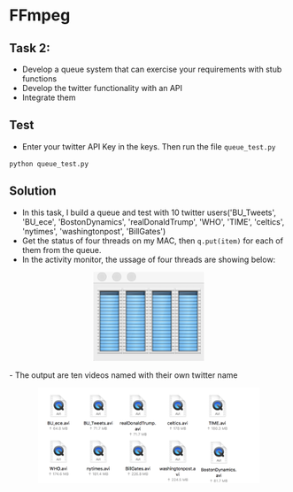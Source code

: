 # FFmpeg

## Task 2: 
- Develop a queue system that can exercise your requirements with stub functions
- Develop the twitter functionality with an API
- Integrate them

## Test
- Enter your twitter API Key in the keys. Then run the file ```queue_test.py```
```
python queue_test.py
```

## Solution
- In this task, I build a queue and test with 10 twitter users('BU_Tweets', 'BU_ece', 'BostonDynamics', 'realDonaldTrump', 'WHO', 'TIME', 'celtics', 'nytimes', 'washingtonpost', 'BillGates')
- Get the status of four threads on my MAC, then ```q.put(item)``` for each of them from the queue.
- In the activity monitor, the ussage of four threads are showing below:
<p align="middle">
  <img src= "https://github.com/BUEC500C1/video-zhangyanyu0722/blob/master/task2/picture/3.png" width= 200>
</p>
- The output are ten videos named with their own twitter name
<p align="middle">
  <img src= "https://github.com/BUEC500C1/video-zhangyanyu0722/blob/master/task2/picture/out.png" width= 400>
</p>


